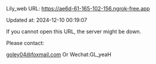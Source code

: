 Lily_web URL: https://ae6d-61-165-102-156.ngrok-free.app

Updated at: 2024-12-10 00:19:07

If you cannot open this URL, the server might be down.

Please contact: 

goley04@foxmail.com Or Wechat:GL_yeaH